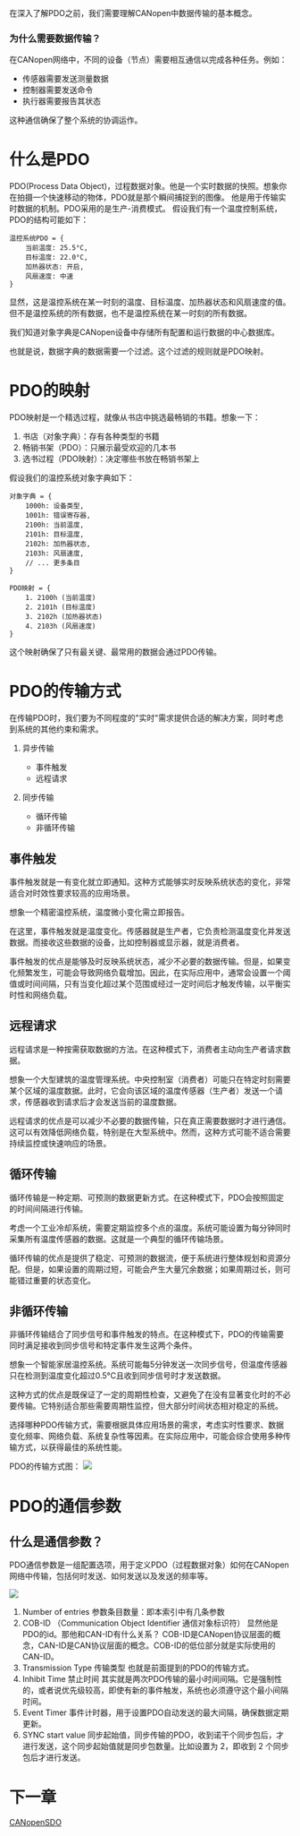 在深入了解PDO之前，我们需要理解CANopen中数据传输的基本概念。
### 为什么需要数据传输？

在CANopen网络中，不同的设备（节点）需要相互通信以完成各种任务。例如：

- 传感器需要发送测量数据
- 控制器需要发送命令
- 执行器需要报告其状态

这种通信确保了整个系统的协调运作。
# 什么是PDO

PDO(Process Data Object)，过程数据对象。他是一个实时数据的快照。想象你在拍摄一个快速移动的物体，PDO就是那个瞬间捕捉到的图像。
他是用于传输实时数据的机制。PDO采用的是生产-消费模式。
假设我们有一个温度控制系统， PDO的结构可能如下：

```
温控系统PDO = {
    当前温度: 25.5°C,
    目标温度: 22.0°C,
    加热器状态: 开启,
    风扇速度: 中速
}
```

显然，这是温控系统在某一时刻的温度、目标温度、加热器状态和风扇速度的值。但不是温控系统的所有数据，也不是温控系统在某一时刻的所有数据。

我们知道对象字典是CANopen设备中存储所有配置和运行数据的中心数据库。

也就是说，数据字典的数据需要一个过滤。这个过滤的规则就是PDO映射。

# PDO的映射
PDO映射是一个精选过程，就像从书店中挑选最畅销的书籍。想象一下：

1. 书店（对象字典）：存有各种类型的书籍
2. 畅销书架（PDO）：只展示最受欢迎的几本书
3. 选书过程（PDO映射）：决定哪些书放在畅销书架上

假设我们的温控系统对象字典如下：

```
对象字典 = {
    1000h: 设备类型,
    1001h: 错误寄存器,
    2100h: 当前温度,
    2101h: 目标温度,
    2102h: 加热器状态,
    2103h: 风扇速度,
    // ... 更多条目
}

PDO映射 = {
    1. 2100h (当前温度)
    2. 2101h (目标温度)
    3. 2102h (加热器状态)
    4. 2103h (风扇速度)
}
```

这个映射确保了只有最关键、最常用的数据会通过PDO传输。

# PDO的传输方式
在传输PDO时，我们要为不同程度的"实时"需求提供合适的解决方案，同时考虑到系统的其他约束和需求。

1. 异步传输
   - 事件触发
   - 远程请求

2. 同步传输
   - 循环传输
   - 非循环传输

## 事件触发

事件触发就是一有变化就立即通知。这种方式能够实时反映系统状态的变化，非常适合对时效性要求较高的应用场景。

想象一个精密温控系统，温度微小变化需立即报告。

在这里，事件触发就是温度变化。传感器就是生产者，它负责检测温度变化并发送数据。而接收这些数据的设备，比如控制器或显示器，就是消费者。

事件触发的优点是能够及时反映系统状态，减少不必要的数据传输。但是，如果变化频繁发生，可能会导致网络负载增加。因此，在实际应用中，通常会设置一个阈值或时间间隔，只有当变化超过某个范围或经过一定时间后才触发传输，以平衡实时性和网络负载。

## 远程请求

远程请求是一种按需获取数据的方法。在这种模式下，消费者主动向生产者请求数据。

想象一个大型建筑的温度管理系统。中央控制室（消费者）可能只在特定时刻需要某个区域的温度数据。此时，它会向该区域的温度传感器（生产者）发送一个请求，传感器收到请求后才会发送当前的温度数据。

远程请求的优点是可以减少不必要的数据传输，只在真正需要数据时才进行通信。这可以有效降低网络负载，特别是在大型系统中。然而，这种方式可能不适合需要持续监控或快速响应的场景。

## 循环传输

循环传输是一种定期、可预测的数据更新方式。在这种模式下，PDO会按照固定的时间间隔进行传输。

考虑一个工业冷却系统，需要定期监控多个点的温度。系统可能设置为每分钟同时采集所有温度传感器的数据。这就是一个典型的循环传输场景。

循环传输的优点是提供了稳定、可预测的数据流，便于系统进行整体规划和资源分配。但是，如果设置的周期过短，可能会产生大量冗余数据；如果周期过长，则可能错过重要的状态变化。

## 非循环传输
非循环传输结合了同步信号和事件触发的特点。在这种模式下，PDO的传输需要同时满足接收到同步信号和特定事件发生这两个条件。

想象一个智能家居温控系统。系统可能每5分钟发送一次同步信号，但温度传感器只在检测到温度变化超过0.5°C且收到同步信号时才发送数据。

这种方式的优点是既保证了一定的周期性检查，又避免了在没有显著变化时的不必要传输。它特别适合那些需要周期性监控，但大部分时间状态相对稳定的系统。

选择哪种PDO传输方式，需要根据具体应用场景的需求，考虑实时性要求、数据变化频率、网络负载、系统复杂性等因素。在实际应用中，可能会综合使用多种传输方式，以获得最佳的系统性能。

PDO的传输方式图：
![](attachments/Pasted%20image%2020241015142701.png)

# PDO的通信参数

## 什么是通信参数？
PDO通信参数是一组配置选项，用于定义PDO（过程数据对象）如何在CANopen网络中传输，包括何时发送、如何发送以及发送的频率等。

![](attachments/Pasted%20image%2020241015154110.png)

1. Number of entries 参数条目数量：即本索引中有几条参数
2. COB-ID （Communication Object Identifier 通信对象标识符）
显然他是PDO的id。那他和CAN-ID有什么关系？
COB-ID是CANopen协议层面的概念，CAN-ID是CAN协议层面的概念。COB-ID的低位部分就是实际使用的CAN-ID。
3. Transmission Type 传输类型
也就是前面提到的PDO的传输方式。
4. Inhibit Time 禁止时间
其实就是两次PDO传输的最小时间间隔。它是强制性的，或者说优先级较高，即使有新的事件触发，系统也必须遵守这个最小间隔时间。
5. Event Timer 事件计时器，用于设置PDO自动发送的最大间隔，确保数据定期更新。
6. SYNC start value 同步起始值，同步传输的PDO，收到诺干个同步包后，才进行发送，这个同步起始值就是同步包数量。比如设置为 2，即收到 2 个同步包后才进行发送。

# 下一章
[CANopenSDO](CANopenSDO.md)

